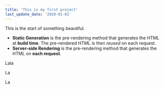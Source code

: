 ```yaml
---
title: 'This is my first project'
last_update_date: '2020-01-01'
---
```


This is the start of something beautiful.

- **Static Generation** is the pre-rendering method that generates the HTML at **build time**. The pre-rendered HTML is then _reused_ on each request.
- **Server-side Rendering** is the pre-rendering method that generates the HTML on **each request**.

Lala

La

La